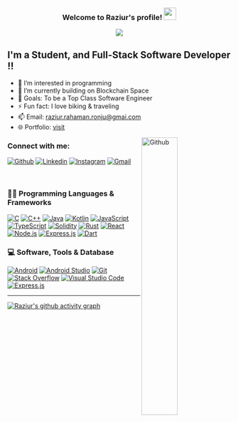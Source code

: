 <h3 align="center">
  Welcome to Raziur's profile!
  <img src="https://media.giphy.com/media/hvRJCLFzcasrR4ia7z/giphy.gif" width="28">
</h3>

<p align="center">
  <a href="https://git.io/typing-svg"><img src="https://readme-typing-svg.herokuapp.com?font=Fira+Code&pause=1000&color=F75C7E&center=true&width=700&height=60&lines=Full-Stack+Software+Developer;Experience+in+Mobile%2C+Web+and+Blockchain+Development;Always+learning+new+things"></a>
</p>




## I'm a Student, and Full-Stack Software Developer !!

- 👀 I’m interested in programming
- 🌱 I’m currently building on Blockchain Space
- 🥅 Goals: To be a Top Class Software Engineer
- ⚡ Fun fact: I love biking & traveling
- 📫 Email: raziur.rahaman.ronju@gmai.com
- 🌐 Portfolio: [visit](https://portfolio-one-chi-61.vercel.app/)


<img width="40%" align="right" alt="Github" src="https://raw.githubusercontent.com/onimur/.github/master/.resources/git-header.svg" />











### Connect with me:
[![Github](https://img.shields.io/badge/-Github-000?style=flat&logo=Github&logoColor=white)](https://github.com/Raziur306)
[![Linkedin](https://img.shields.io/badge/-LinkedIn-blue?style=flat&logo=Linkedin&logoColor=white)](https://www.linkedin.com/in/raziur-rahaman/)
[![Instagram](https://img.shields.io/badge/-Instagram-c13584?style=flat&labelColor=c13584&logo=instagram&logoColor=white)](https://www.instagram.com/raziur.rahaman01)
[![Gmail](https://img.shields.io/badge/-Gmail-c14438?style=flat&logo=Gmail&logoColor=white)](mailto:raziur.rahaman.ronju@gmail.com)


<br />

### 👨‍💻 Programming Languages & Frameworks


<a href="https://www.linkedin.com/in/raziur-rahaman"><img alt="C" src="https://custom-icon-badges.herokuapp.com/badge/C-03599C.svg?logo=c-in-hexagon&logoColor=white"></a>
<a href="https://www.linkedin.com/in/raziur-rahaman"><img alt="C++" src="https://custom-icon-badges.herokuapp.com/badge/C++-9C033A.svg?logo=cpp2&logoColor=white"></a>
<a href="https://www.linkedin.com/in/raziur-rahaman"><img alt="Java" src="https://custom-icon-badges.herokuapp.com/badge/Java-007396.svg?logo=java&logoColor=white"></a>
<a href="https://www.linkedin.com/in/raziur-rahaman"><img alt="Kotlin" src="https://img.shields.io/badge/Kotlin-0095D5.svg?logo=Kotlin&logoColor=white"></a>
<a href="https://www.linkedin.com/in/raziur-rahaman"><img alt="JavaScript" src="https://img.shields.io/badge/JavaScript-F7DF1E.svg?logo=javascript&logoColor=white"></a>
<a href="https://www.linkedin.com/in/raziur-rahaman"><img alt="TypeScript" src="https://img.shields.io/badge/TypeScript-007ACC?&logo=typescript&logoColor=white"></a>
<a href="https://www.linkedin.com/in/raziur-rahaman"><img alt="Solidity" src="https://img.shields.io/badge/-Solidity-FFFFFF?logo=solidity&logoColor=black"></a>
<a href="https://www.linkedin.com/in/raziur-rahaman"><img alt="Rust" src="https://img.shields.io/badge/Rust-000000?&logo=rust&logoColor=white"></a>
<a href="https://www.linkedin.com/in/raziur-rahaman"><img alt="React" src="https://img.shields.io/badge/React-%2320232a.svg?logo=React&logoColor=%2361DAFB"></a> 
<a href="https://www.linkedin.com/in/raziur-rahaman"><img alt="Node.js" src="https://img.shields.io/badge/Node.js-6DA55F?logo=node.js&logoColor=white"></a>
<a href="https://www.linkedin.com/in/raziur-rahaman"><img alt="Express.js" src="https://img.shields.io/badge/express.js-%23404d59.svg?logo=express&logoColor=%2361DAFB"></a>
<a href="https://www.linkedin.com/in/raziur-rahaman"><img alt="Dart" src="https://img.shields.io/badge/Dart-15A6C4.svg?logo=dart&logoColor=white"></a>

### 💻 Software, Tools & Database

<p>
<a href="https://www.linkedin.com/in/raziur-rahaman"><img alt="Android" src="https://img.shields.io/badge/Android-3DDC84?logo=android&logoColor=white"></a>
    <a href="https://www.linkedin.com/in/raziur-rahaman"><img alt="Android Studio" src="https://img.shields.io/badge/Android%20Studio-008678.svg?logo=android-studio&logoColor=white"></a>
 <a href="https://www.linkedin.com/in/raziur-rahaman"><img alt="Git" src="https://img.shields.io/badge/Git-F05033.svg?logo=git&logoColor=white"></a>
<a href="https://www.linkedin.com/in/raziur-rahaman"><img alt="Stack Overflow" src="https://img.shields.io/badge/-Stack%20Overflow-FE7A16?logo=stack-overflow&logoColor=white"></a>
<a href="https://www.linkedin.com/in/raziur-rahaman"><img alt="Visual Studio Code" src="https://img.shields.io/badge/Visual%20Studio%20Code-0078d7.svg?logo=visual-studio-code&logoColor=white"></a>
<a href="https://www.linkedin.com/in/raziur-rahaman"><img alt="Express.js" src="https://img.shields.io/badge/MongoDB-%234ea94b.svg?logo=mongodb&logoColor=white"></a>

---
[twitter]: https://twitter.com/RaziurRahaman01 
[facebook]: https://fb.com/raziur.rahman01
[instagram]: https://instagram.com/codeSTACKr
[linkedin]: https://linkedin.com/in/codeSTACKr


 

[![Raziur's github activity graph](https://fabianocouto-activity-graph.vercel.app/graph/?username=Raziur306&custom_title=Raziur's%20Contribution%20Graph&theme=github-compact)](https://www.linkedin.com/in/raziur-rahaman)


